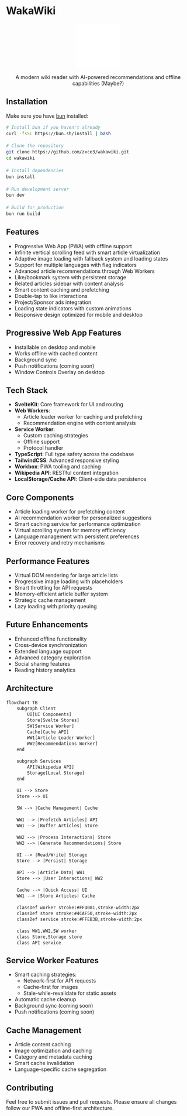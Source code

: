 # WakaWiki

<div align="center">
  <img src="static/logo.svg" width="120" height="120" alt="WakaWiki Logo">
  <p>A modern wiki reader with AI-powered recommendations and offline capabilities (Maybe?)</p>
</div>

## Installation

Make sure you have [bun](https://bun.sh) installed:

```bash
# Install bun if you haven't already
curl -fsSL https://bun.sh/install | bash

# Clone the repository
git clone https://github.com/zxce3/wakawiki.git
cd wakawiki

# Install dependencies
bun install

# Run development server
bun dev

# Build for production
bun run build
```

## Features
- Progressive Web App (PWA) with offline support
- Infinite vertical scrolling feed with smart article virtualization
- Adaptive image loading with fallback system and loading states
- Support for multiple languages with flag indicators
- Advanced article recommendations through Web Workers
- Like/bookmark system with persistent storage
- Related articles sidebar with content analysis
- Smart content caching and prefetching
- Double-tap to like interactions
- Project/Sponsor ads integration
- Loading state indicators with custom animations
- Responsive design optimized for mobile and desktop

## Progressive Web App Features
- Installable on desktop and mobile
- Works offline with cached content
- Background sync
- Push notifications (coming soon)
- Window Controls Overlay on desktop

## Tech Stack
- **SvelteKit**: Core framework for UI and routing
- **Web Workers**: 
  - Article loader worker for caching and prefetching
  - Recommendation engine with content analysis
- **Service Worker**:
  - Custom caching strategies
  - Offline support
  - Protocol handler
- **TypeScript**: Full type safety across the codebase
- **TailwindCSS**: Advanced responsive styling
- **Workbox**: PWA tooling and caching
- **Wikipedia API**: RESTful content integration
- **LocalStorage/Cache API**: Client-side data persistence

## Core Components
- Article loading worker for prefetching content
- AI recommendation worker for personalized suggestions
- Smart caching service for performance optimization
- Virtual scrolling system for memory efficiency
- Language management with persistent preferences
- Error recovery and retry mechanisms

## Performance Features
- Virtual DOM rendering for large article lists
- Progressive image loading with placeholders
- Smart throttling for API requests
- Memory-efficient article buffer system
- Strategic cache management
- Lazy loading with priority queuing

## Future Enhancements
- Enhanced offline functionality
- Cross-device synchronization
- Extended language support
- Advanced category exploration
- Social sharing features
- Reading history analytics

## Architecture
```mermaid
flowchart TB
    subgraph Client
        UI[UI Components]
        Store[Svelte Stores]
        SW[Service Worker]
        Cache[Cache API]
        WW1[Article Loader Worker]
        WW2[Recommendations Worker]
    end

    subgraph Services
        API[Wikipedia API]
        Storage[Local Storage]
    end

    UI --> Store
    Store --> UI
    
    SW --> |Cache Management| Cache
    
    WW1 --> |Prefetch Articles| API
    WW1 --> |Buffer Articles| Store
    
    WW2 --> |Process Interactions| Store
    WW2 --> |Generate Recommendations| Store
    
    UI --> |Read/Write| Storage
    Store --> |Persist| Storage
    
    API --> |Article Data| WW1
    Store --> |User Interactions| WW2
    
    Cache --> |Quick Access| UI
    WW1 --> |Store Articles| Cache

    classDef worker stroke:#FF4081,stroke-width:2px
    classDef store stroke:#4CAF50,stroke-width:2px
    classDef service stroke:#FFEB3B,stroke-width:2px
    
    class WW1,WW2,SW worker
    class Store,Storage store
    class API service
```

## Service Worker Features
- Smart caching strategies:
  - Network-first for API requests
  - Cache-first for images
  - Stale-while-revalidate for static assets
- Automatic cache cleanup
- Background sync (coming soon)
- Push notifications (coming soon)

## Cache Management
- Article content caching
- Image optimization and caching
- Category and metadata caching
- Smart cache invalidation
- Language-specific cache segregation

## Contributing
Feel free to submit issues and pull requests. Please ensure all changes follow our PWA and offline-first architecture.
